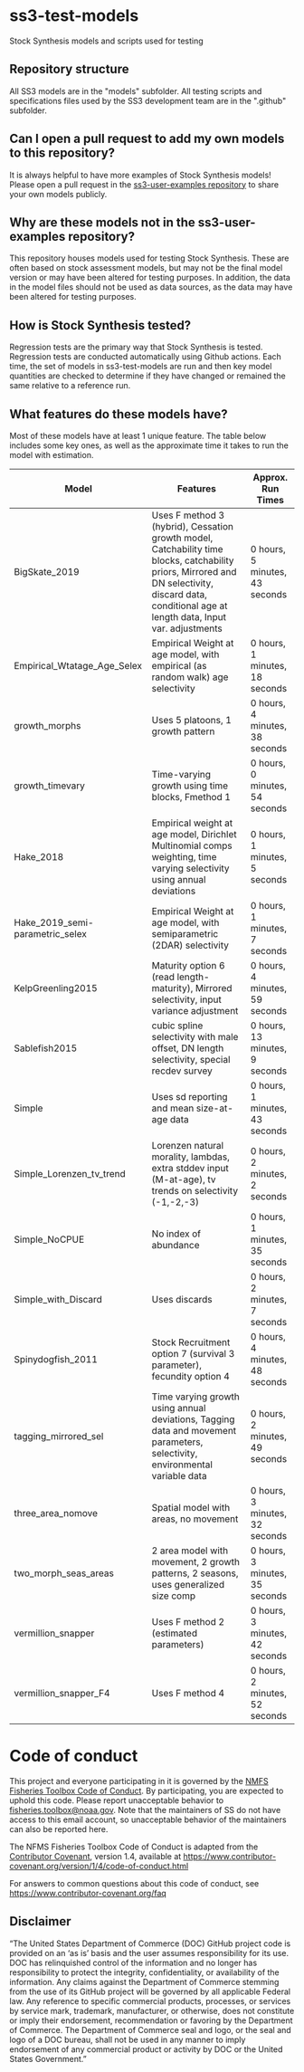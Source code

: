 # ss3-test-models

Stock Synthesis models and scripts used for testing

## Repository structure

All SS3 models are in the "models" subfolder. All testing scripts and specifications files used by the SS3 development team are in the ".github" subfolder.

## Can I open a pull request to add my own models to this repository?

It is always helpful to have more examples of Stock Synthesis models! Please open a pull request in the [ss3-user-examples repository](https://github.com/nmfs-ost/ss3-user-examples) to share your own models publicly.

## Why are these models not in the ss3-user-examples repository?

This repository houses models used for testing Stock Synthesis. These are often based on stock assessment models, but may not be the final model version or may have been altered for testing purposes. In addition, the data in the model files should not be used as data sources, as the data may have been altered for testing purposes.

## How is Stock Synthesis tested?

Regression tests are the primary way that Stock Synthesis is tested. Regression tests are conducted automatically using Github actions. Each time, the set of models in ss3-test-models are run and then key model quantities are checked to determine if they have changed or remained the same relative to a reference run.

## What features do these models have?

Most of these models have at least 1 unique feature. The table below includes some key ones, as well as the approximate time it takes to run the model with estimation.

| Model | Features | Approx. Run Times |
| ----- | -------- | ----------------- |
| BigSkate_2019 | Uses F method 3 (hybrid), Cessation growth model, Catchability time blocks, catchability priors,  Mirrored and DN selectivity, discard data, conditional age at length data, Input var. adjustments | 0 hours, 5 minutes, 43 seconds |
| Empirical_Wtatage_Age_Selex | Empirical Weight at age model, with empirical (as random walk) age selectivity | 0 hours, 1 minutes, 18 seconds |
| growth_morphs | Uses 5 platoons, 1 growth pattern| 0 hours, 4 minutes, 38 seconds |
| growth_timevary | Time-varying growth using time blocks, Fmethod 1 | 0 hours, 0 minutes, 54 seconds |
| Hake_2018 | Empirical weight at age model, Dirichlet Multinomial comps weighting, time varying selectivity using annual deviations | 0 hours, 1 minutes, 5 seconds |
| Hake_2019_semi-parametric_selex | Empirical Weight at age model, with semiparametric (2DAR) selectivity | 0 hours, 1 minutes, 7 seconds |
| KelpGreenling2015 | Maturity option 6 (read length-maturity), Mirrored selectivity, input variance adjustment | 0 hours, 4 minutes, 59 seconds |
| Sablefish2015 | cubic spline selectivity with male offset, DN length selectivity, special recdev survey | 0 hours, 13 minutes, 9 seconds |
| Simple | Uses sd reporting and mean size-at-age data | 0 hours, 1 minutes, 43 seconds |
| Simple_Lorenzen_tv_trend | Lorenzen natural morality, lambdas, extra stddev input (M-at-age), tv trends on selectivity (-1,-2,-3) | 0 hours, 2 minutes, 2 seconds |
| Simple_NoCPUE | No index of abundance | 0 hours, 1 minutes, 35 seconds |
| Simple_with_Discard | Uses discards | 0 hours, 2 minutes, 7 seconds |
| Spinydogfish_2011 | Stock Recruitment option 7 (survival 3 parameter), fecundity option 4  | 0 hours, 4 minutes, 48 seconds |
| tagging_mirrored_sel | Time varying growth using annual deviations, Tagging data and movement parameters, selectivity, environmental variable data | 0 hours, 2 minutes, 49 seconds |
| three_area_nomove | Spatial model with areas, no movement | 0 hours, 3 minutes, 32 seconds |
| two_morph_seas_areas  | 2 area model with movement, 2 growth patterns, 2 seasons, uses generalized size comp | 0 hours, 3 minutes, 35 seconds |
| vermillion_snapper | Uses F method 2 (estimated parameters) | 0 hours, 3 minutes, 42 seconds |
| vermillion_snapper_F4 | Uses F method 4 | 0 hours, 2 minutes, 52 seconds |

# Code of conduct

This project and everyone participating in it is governed by the [NMFS Fisheries Toolbox Code of Conduct](https://github.com/nmfs-fish-tools/Resources/blob/master/CODE_OF_CONDUCT.md). By participating, you are expected to uphold this code. Please report unacceptable behavior to [fisheries.toolbox@noaa.gov](mailto:fisheries.toolbox@noaa.gov). Note that the maintainers of SS do not have access to this email account, so unacceptable behavior of the maintainers can also be reported here.

The NFMS Fisheries Toolbox Code of Conduct is adapted from the [Contributor Covenant][homepage], version 1.4,
available at https://www.contributor-covenant.org/version/1/4/code-of-conduct.html

[homepage]: https://www.contributor-covenant.org

For answers to common questions about this code of conduct, see
https://www.contributor-covenant.org/faq

## Disclaimer

“The United States Department of Commerce (DOC) GitHub project code is provided on an ‘as is’ basis and the user assumes responsibility for its use. DOC has relinquished control of the information and no longer has responsibility to protect the integrity, confidentiality, or availability of the information. Any claims against the Department of Commerce stemming from the use of its GitHub project will be governed by all applicable Federal law. Any reference to specific commercial products, processes, or services by service mark, trademark, manufacturer, or otherwise, does not constitute or imply their endorsement, recommendation or favoring by the Department of Commerce. The Department of Commerce seal and logo, or the seal and logo of a DOC bureau, shall not be used in any manner to imply endorsement of any commercial product or activity by DOC or the United States Government.”
